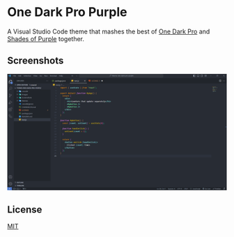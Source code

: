# One Dark Pro Purple

A Visual Studio Code theme that mashes the best of [One Dark Pro](https://marketplace.visualstudio.com/items?itemName=zhuangtongfa.Material-theme) and [Shades of Purple](https://marketplace.visualstudio.com/items?itemName=ahmadawais.shades-of-purple) together.

## Screenshots

![ScreenShot](./Screenshots/theme-screenshot.png)

## License

[MIT](https://github.com/yyz945947732/vscode-theme-one-dark-pro-purple/blob/master/LICENSE)

